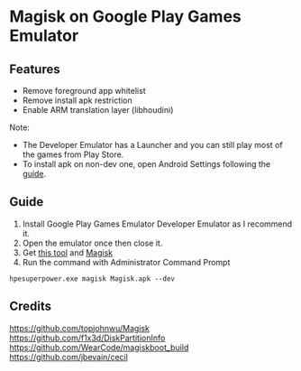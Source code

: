 # Magisk on Google Play Games Emulator

## Features

- Remove foreground app whitelist
- Remove install apk restriction
- Enable ARM translation layer (libhoudini)

Note:  

- The Developer Emulator has a Launcher and you can still play most of the games from Play Store.
- To install apk on non-dev one, open Android Settings following the [guide](https://support.google.com/googleplaygamesonpc/answer/11507425?hl=en).

## Guide

1. Install Google Play Games Emulator Developer Emulator as I recommend it.
2. Open the emulator once then close it.
3. Get [this tool](https://github.com/chsbuffer/hpesuperpower/releases/latest) and [Magisk](https://github.com/topjohnwu/Magisk?tab=readme-ov-file#downloads)
4. Run the command with Administrator Command Prompt  
```
hpesuperpower.exe magisk Magisk.apk --dev
```

## Credits

https://github.com/topjohnwu/Magisk  
https://github.com/f1x3d/DiskPartitionInfo  
https://github.com/WearCode/magiskboot_build  
https://github.com/jbevain/cecil  